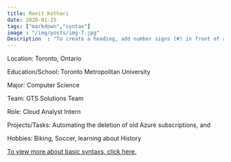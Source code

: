 ```yaml
---
title: Ronit Kothari
date: 2020-01-25
tags: ["markdown","syntax"]
image : "/img/posts/img-7.jpg"
Description  : "To create a heading, add number signs (#) in front of a word or phrase. The number of number signs you use should correspond..."
---
```




Location: Toronto, Ontario​

Education/School: Toronto Metropolitan University​

Major: Computer Science​

Team: GTS Solutions Team​

Role: Cloud Analyst Intern​

Projects/Tasks: Automating the deletion of old Azure subscriptions, and​

Hobbies: Biking, Soccer, learning about History​

[To view more about basic syntaxs, click here.](https://www.markdownguide.org/basic-syntax/)